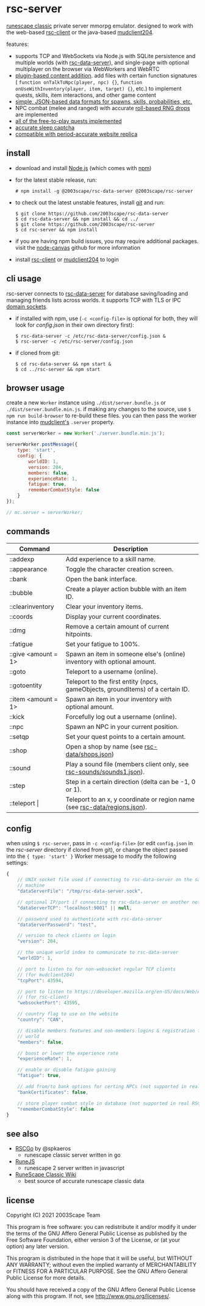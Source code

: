 # rsc-server
[runescape classic](https://classic.runescape.wiki/w/RuneScape_Classic)
private server mmorpg emulator. designed to work with the web-based
[rsc-client](https://github.com/2003scape/rsc-client) or the java-based
[mudclient204](https://github.com/2003scape/mudclient204).

features:
 * supports TCP and WebSockets via Node.js with SQLite persistence and multiple
 worlds (with [rsc-data-server](https://github.com/2003scape/rsc-data-server)),
 and single-page with optional
 multiplayer on the browser via WebWorkers and WebRTC
 * [plugin-based content addition](https://github.com/2003scape/rsc-server/tree/master/src/plugins).
 add files with certain function signatures (
 `function onTalkToNpc(player, npc) {}`,
 `function onUseWithInventory(player, item, target) {}`, etc.) to implement
 quests, skills, item interactions, and other game content
 * [simple, JSON-based data formats for spawns, skills, probabilities, etc.](https://github.com/2003scape/rsc-data)
 * NPC combat (melee and ranged) with accurate
 [roll-based RNG drops](https://github.com/2003scape/rsc-data/blob/master/rolls/drops.json)
 are implemented
 * [all of the free-to-play quests implemented](https://github.com/2003scape/rsc-server/tree/master/src/plugins/quests/free)
 * [accurate sleep captcha](https://github.com/2003scape/rsc-captcha)
 * [compatible with period-accurate website replica](https://github.com/2003scape/rsc-www)

## install

* download and install [Node.js](https://nodejs.org/en/) (which comes with
[npm](https://docs.npmjs.com/about-npm))

* for the latest stable release, run:

      # npm install -g @2003scape/rsc-data-server @2003scape/rsc-server

* to check out the latest unstable features, install
[git](https://git-scm.com/downloads) and run:

      $ git clone https://github.com/2003scape/rsc-data-server
      $ cd rsc-data-server && npm install && cd ../
      $ git clone https://github.com/2003scape/rsc-server
      $ cd rsc-server && npm install

* if you are having npm build issues, you may require additional packages.
visit the [node-canvas](https://github.com/Automattic/node-canvas#compiling)
github for more information

* install
[rsc-client](https://github.com/2003scape/rsc-client#install) or
[mudclient204](https://github.com/2003scape/mudclient204#build-and-run) to login

## cli usage
rsc-server connects to
[rsc-data-server](https://github.com/2003scape/rsc-data-server) for database
saving/loading and managing friends lists across worlds. it supports TCP with
TLS or IPC [domain sockets](https://en.wikipedia.org/wiki/Unix_domain_socket).

* if installed with npm, use (`-c <config-file>` is optional for both,
they will look for *config.json* in their own directory first):

      $ rsc-data-server -c /etc/rsc-data-server/config.json &
      $ rsc-server -c /etc/rsc-server/config.json

* if cloned from git:

      $ cd rsc-data-server && npm start &
      $ cd ../rsc-server && npm start

## browser usage
create a new `Worker` instance using
`./dist/server.bundle.js` or `./dist/server.bundle.min.js`. if making any
changes to the source, use `$ npm run build-browser` to re-build these files.
you can then pass the worker instance into
[mudclient's](https://github.com/2003scape/rsc-client) `.server` property.

```javascript
const serverWorker = new Worker('./server.bundle.min.js');

serverWorker.postMessage({
    type: 'start',
    config: {
        worldID: 1,
        version: 204,
        members: false,
        experienceRate: 1,
        fatigue: true,
        rememberCombatStyle: false
    }
});

// mc.server = serverWorker;
```

## commands

|Command|Description|
|-|-|
|::addexp <skill> <experience>|Add experience to a skill name.|
|::appearance|Toggle the character creation screen.|
|::bank|Open the bank interface.|
|::bubble <id>|Create a player action bubble with an item ID.|
|::clearinventory|Clear your inventory items.|
|::coords|Display your current coordinates.|
|::dmg <amount>|Remove a certain amount of current hitpoints.|
|::fatigue|Set your fatigue to 100%.|
|::give <username> <id> <amount = 1>|Spawn an item in someone else's (online) inventory with optional amount.|
|::goto <username>|Teleport to a username (online).|
|::gotoentity <type> <id>|Teleport to the first entity (npcs, gameObjects, groundItems) of a certain ID.|
|::item <id> <amount = 1>|Spawn an item in your inventory with optional amount.|
|::kick <username>|Forcefully log out a username (online).|
|::npc <id>|Spawn an NPC in your current position.|
|::setqp <amount>|Set your quest points to a certain amount.|
|::shop <name>|Open a shop by name (see [rsc-data/shops.json](https://github.com/2003scape/rsc-data/blob/master/shops.json))|
|::sound <name>|Play a sound file (members client only, see [rsc-sounds/sounds1.json](https://github.com/2003scape/rsc-sounds/blob/master/sounds1.json)).|
|::step <deltaX> <deltaY>|Step in a certain direction (delta can be -1, 0 or 1).
|::teleport <x> <y> \| <region>|Teleport to an x, y coordinate or region name (see [rsc-data/regions.json](https://github.com/2003scape/rsc-data/blob/master/regions.json)).|

## config
when using `$ rsc-server`, pass in `-c <config-file>` (or edit `config.json`
in the *rsc-server* directory if cloned from git), or change the object
passed into the `{ type: 'start' }` Worker message to modify the following
settings:

```javascript
{
    // UNIX socket file used if connecting to rsc-data-server on the same
    // machine
    "dataServerFile": "/tmp/rsc-data-server.sock",

    // optional IP/port if connecting to rsc-data-server on another network
    "dataServerTCP": "localhost:9001" || null,

    // password used to authenticate with rsc-data-server
    "dataServerPassword": "test",

    // version to check clients on login
    "version": 204,

    // the unique world index to communicate to rsc-data-server
    "worldID": 1,

    // port to listen to for non-websocket regular TCP clients
    // (for mudclient204)
    "tcpPort": 43594,

    // port to listen to https://developer.mozilla.org/en-US/docs/Web/API/WebSocket connections
    // (for rsc-client)
    "websocketPort": 43595,

    // country flag to use on the website
    "country": "CAN",

    // disable members features and non-members logins & registration for this
    // world
    "members": false,

    // boost or lower the experience rate
    "experienceRate": 1,

    // enable or disable fatigue gaining
    "fatigue": true,

    // add from/to bank options for certing NPCs (not supported in real RSC)
    "bankCertificates": false,

    // store player combat style in database (not supported in real RSC)
    "rememberCombatStyle": false
}
```

## see also
* [RSCGo](https://github.com/spkaeros/RSCGo) by @spkaeros
    * runescape classic server written in go
* [RuneJS](https://github.com/runejs)
    * runescape 2 server written in javascript
* [RuneScape Classic Wiki](https://classic.runescape.wiki/)
    * best source of accurate runescape classic data

## license
Copyright (C) 2021  2003Scape Team

This program is free software: you can redistribute it and/or modify
it under the terms of the GNU Affero General Public License as
published by the Free Software Foundation, either version 3 of the
License, or (at your option) any later version.

This program is distributed in the hope that it will be useful,
but WITHOUT ANY WARRANTY; without even the implied warranty of
MERCHANTABILITY or FITNESS FOR A PARTICULAR PURPOSE.  See the
GNU Affero General Public License for more details.

You should have received a copy of the GNU Affero General Public License
along with this program.  If not, see http://www.gnu.org/licenses/.
